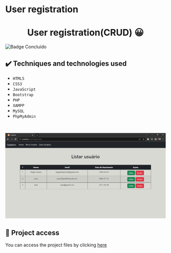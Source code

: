 # User registration
 
 <h1 align="center">User registration(CRUD) 😀</h1>
 
 ![Badge Concluído](https://camo.githubusercontent.com/459f141bd5e24c179a0e2dd49691e290ed5c5d4b4cb97767daee7cfaf6e31121/687474703a2f2f696d672e736869656c64732e696f2f7374617469632f76313f6c6162656c3d535441545553266d6573736167653d434f4e434c5549444f26636f6c6f723d475245454e267374796c653d666f722d7468652d6261646765)
 
 ## ✔️ Techniques and technologies used

- ``HTML5``
- ``CSS3``
- ``JavaScript``
- ``Bootstrap``
- ``PHP``
- ``XAMPP``
- ``MySQL``
- ``PhpMyAdmin``

<br>

<p align="center">
 <img src="images/cadastro1.png" width="550" alt="Image project">
</p>

## 📁 Project access
You can access the project files by clicking [here](https://github.com/Coastony/crud)
